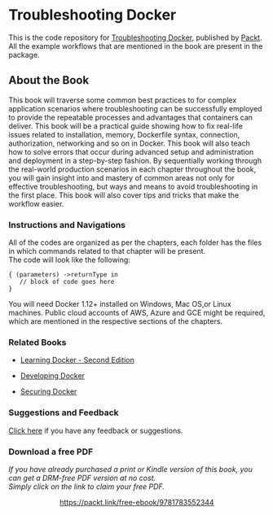 


# Troubleshooting Docker
This is the code repository for [Troubleshooting Docker](https://www.packtpub.com/virtualization-and-cloud/troubleshooting-docker?utm_source=github&utm_medium=repository&utm_campaign=9781783552344), published by [Packt](https://www.packtpub.com/). All the example workflows that are mentioned in the book are present in the package.

## About the Book
This book will traverse some common best practices to for complex application scenarios where troubleshooting can be successfully employed to provide the repeatable processes and advantages that containers can deliver.
This book will be a practical guide showing how to fix real-life issues related to installation, memory, Dockerfile syntax, connection, authorization, networking and so on in Docker. This book will also teach how to solve errors that occur during advanced setup and administration and deployment in a step-by-step fashion. By sequentially working through the real-world production scenarios in each chapter throughout the book, you will gain insight into and mastery of common areas not only for effective troubleshooting, but ways and means to avoid troubleshooting in the first place. This book will also cover tips and tricks that make the workflow easier.

### Instructions and Navigations
All of the codes are organized as per the chapters, each folder has the files in which commands related to that chapter will be present.                   
The code will look like the following:
```
{ (parameters) ->returnType in 
   // block of code goes here 
}
```

You will need Docker 1.12+ installed on Windows, Mac OS,or Linux machines. Public cloud
accounts of AWS, Azure and GCE might be required, which are mentioned in the respective
sections of the chapters.

### Related Books

* [Learning Docker - Second Edition](https://www.packtpub.com/networking-and-servers/learning-docker-second-edition?utm_source=github&utm_medium=repository&utm_campaign=9781786462923)

* [Developing Docker](https://www.packtpub.com/virtualization-and-cloud/developing-docker?utm_source=github&utm_medium=repository&utm_campaign=9781786469908)

* [Securing Docker](https://www.packtpub.com/virtualization-and-cloud/securing-docker?utm_source=github&utm_medium=repository&utm_campaign=9781785888854)

### Suggestions and Feedback
 [Click here](https://docs.google.com/forms/d/e/1FAIpQLSe5qwunkGf6PUvzPirPDtuy1Du5Rlzew23UBp2S-P3wB-GcwQ/viewform) if you have any feedback or suggestions.



### Download a free PDF

 <i>If you have already purchased a print or Kindle version of this book, you can get a DRM-free PDF version at no cost.<br>Simply click on the link to claim your free PDF.</i>
<p align="center"> <a href="https://packt.link/free-ebook/9781783552344">https://packt.link/free-ebook/9781783552344 </a> </p>